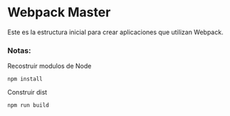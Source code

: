 # Webpack Master

Este es la estructura inicial para crear aplicaciones que utilizan Webpack.

### Notas:

Recostruir modulos de Node

```
npm install
```

Construir dist

```
npm run build
```
